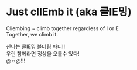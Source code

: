 # Just clIEmb it (aka 클IE밍)

Cliembing = climb together regardless of I or E<br/>
Together, we climb it.<br/>

신나는 클IE밍 볼더링 파티!!<br/>
우린 함께라면 정상을 오를수 있다!<br/>
@ㅁ@!!!
